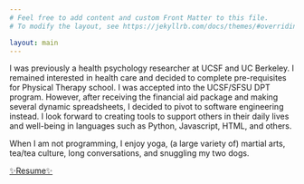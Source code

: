 ```yaml
---
# Feel free to add content and custom Front Matter to this file.
# To modify the layout, see https://jekyllrb.com/docs/themes/#overriding-theme-defaults

layout: main
---
```

I was previously a health psychology researcher at UCSF and UC Berkeley. I remained interested in health care and decided to complete pre-requisites for Physical Therapy school. I was accepted into the UCSF/SFSU DPT program. However, after receiving the financial aid package and making several dynamic spreadsheets, I decided to pivot to software engineering instead. I look forward to creating tools to support others in their daily lives and well-being in languages such as Python, Javascript, HTML, and others.

When I am not programming, I enjoy yoga, (a large variety of) martial arts, tea/tea culture, long conversations, and snuggling my two dogs. 

[✨Resume✨](/assets/ResumeAileenTran.pdf)
